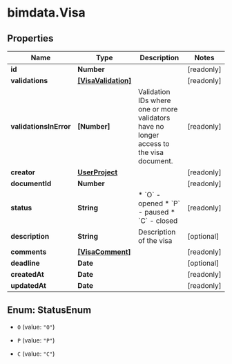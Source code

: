 # bimdata.Visa

## Properties

Name | Type | Description | Notes
------------ | ------------- | ------------- | -------------
**id** | **Number** |  | [readonly] 
**validations** | [**[VisaValidation]**](VisaValidation.md) |  | [readonly] 
**validationsInError** | **[Number]** | Validation IDs where one or more validators have no longer access to the visa document. | [readonly] 
**creator** | [**UserProject**](UserProject.md) |  | [readonly] 
**documentId** | **Number** |  | [readonly] 
**status** | **String** | * &#x60;O&#x60; - opened * &#x60;P&#x60; - paused * &#x60;C&#x60; - closed | [readonly] 
**description** | **String** | Description of the visa | [optional] 
**comments** | [**[VisaComment]**](VisaComment.md) |  | [readonly] 
**deadline** | **Date** |  | [optional] 
**createdAt** | **Date** |  | [readonly] 
**updatedAt** | **Date** |  | [readonly] 



## Enum: StatusEnum


* `O` (value: `"O"`)

* `P` (value: `"P"`)

* `C` (value: `"C"`)




